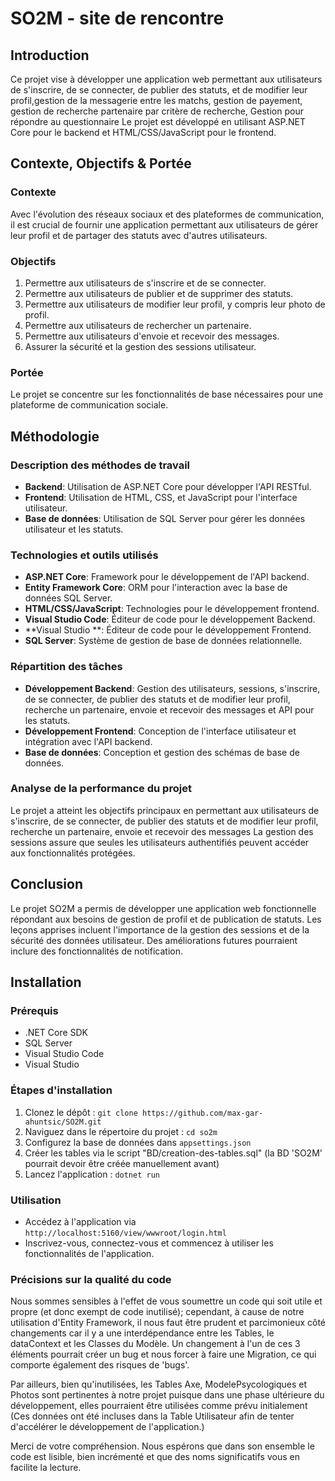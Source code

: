 # SO2M - site de rencontre 

## Introduction

Ce projet vise à développer une application web permettant aux utilisateurs de s'inscrire, de se connecter, 
de publier des statuts, et de modifier leur profil,gestion de la messagerie entre les matchs, gestion de payement, 
gestion de recherche partenaire par critère de recherche, Gestion pour répondre au questionnaire
Le projet est développé en utilisant ASP.NET Core pour le backend et HTML/CSS/JavaScript pour le frontend.

## Contexte, Objectifs & Portée

### Contexte

Avec l'évolution des réseaux sociaux et des plateformes de communication, il est crucial de fournir une application permettant
aux utilisateurs de gérer leur profil et de partager des statuts avec d'autres utilisateurs.

### Objectifs

1. Permettre aux utilisateurs de s'inscrire et de se connecter.
2. Permettre aux utilisateurs de publier et de supprimer des statuts.
3. Permettre aux utilisateurs de modifier leur profil, y compris leur photo de profil.
4. Permettre aux utilisateurs de rechercher un partenaire.
5. Permettre aux utilisateurs d'envoie et recevoir des messages.
6. Assurer la sécurité et la gestion des sessions utilisateur.

### Portée

Le projet se concentre sur les fonctionnalités de base nécessaires pour une plateforme de communication sociale.

## Méthodologie

### Description des méthodes de travail

- **Backend**: Utilisation de ASP.NET Core pour développer l'API RESTful.
- **Frontend**: Utilisation de HTML, CSS, et JavaScript pour l'interface utilisateur.
- **Base de données**: Utilisation de SQL Server pour gérer les données utilisateur et les statuts.

### Technologies et outils utilisés

- **ASP.NET Core**: Framework pour le développement de l'API backend.
- **Entity Framework Core**: ORM pour l'interaction avec la base de données SQL Server.
- **HTML/CSS/JavaScript**: Technologies pour le développement frontend.
- **Visual Studio Code**: Éditeur de code pour le développement Backend.
- **Visual Studio **: Éditeur de code pour le développement Frontend.
- **SQL Server**: Système de gestion de base de données relationnelle.

### Répartition des tâches

- **Développement Backend**: Gestion des utilisateurs, sessions, s'inscrire, de se connecter, 
de publier des statuts et de modifier leur profil, recherche un partenaire, envoie et recevoir des messages et API pour les statuts.
- **Développement Frontend**: Conception de l'interface utilisateur et intégration avec l'API backend.
- **Base de données**: Conception et gestion des schémas de base de données.


### Analyse de la performance du projet

Le projet a atteint les objectifs principaux en permettant aux utilisateurs de s'inscrire, de se connecter, 
de publier des statuts et de modifier leur profil, recherche un partenaire, envoie et recevoir des messages
La gestion des sessions assure que seules les utilisateurs
authentifiés peuvent accéder aux fonctionnalités protégées.

## Conclusion

Le projet SO2M a permis de développer une application web fonctionnelle répondant aux besoins de gestion de profil 
et de publication de statuts. Les leçons apprises incluent l'importance de la gestion des sessions et de la sécurité
des données utilisateur. Des améliorations futures pourraient inclure des fonctionnalités de notification.

## Installation

### Prérequis

- .NET Core SDK
- SQL Server
- Visual Studio Code
- Visual Studio 

### Étapes d'installation

1. Clonez le dépôt : `git clone https://github.com/max-gar-ahuntsic/SO2M.git`
2. Naviguez dans le répertoire du projet : `cd so2m`
3. Configurez la base de données dans `appsettings.json`
4. Créer les tables via le script "BD/creation-des-tables.sql" (la BD 'SO2M' pourrait devoir être créée manuellement avant)
5. Lancez l'application : `dotnet run`


### Utilisation

- Accédez à l'application via `http://localhost:5160/view/wwwroot/login.html`
- Inscrivez-vous, connectez-vous et commencez à utiliser les fonctionnalités de l'application.


### Précisions sur la qualité du code

Nous sommes sensibles à l'effet de vous soumettre un code qui soit utile et propre (et donc exempt de code inutilisé);  cependant, à cause de notre utilisation d'Entity Framework, il nous faut être prudent et parcimonieux côté changements car il y a une interdépendance entre les Tables, le dataContext et les Classes du Modèle.  Un changement à l'un de ces 3 éléments pourrait créer un bug et nous forcer à faire une Migration, ce qui comporte également des risques de 'bugs'.

Par ailleurs, bien qu'inutilisées, les Tables Axe, ModelePsycologiques et Photos sont pertinentes à notre projet puisque dans une phase ultérieure du développement, elles pourraient être utilisées comme prévu initialement (Ces données ont été incluses dans la Table Utilisateur afin de tenter d'accélérer le développement de l'application.)

Merci de votre compréhension.  Nous espérons que dans son ensemble le code est lisible, bien incrémenté et que des noms significatifs vous en facilite la lecture.
